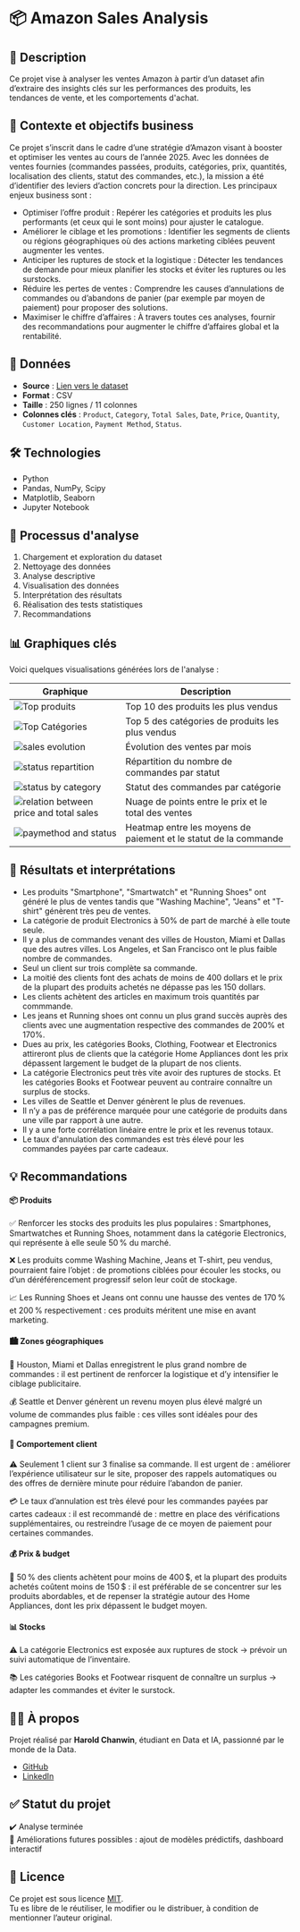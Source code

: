 # 📦 Amazon Sales Analysis

## 📝 Description

Ce projet vise à analyser les ventes Amazon à partir d’un dataset afin d’extraire 
des insights clés sur les performances des produits, les tendances de vente, et les comportements d'achat.

## 🎯 Contexte et objectifs business
Ce projet s’inscrit dans le cadre d’une stratégie d’Amazon visant à booster et optimiser les ventes au cours
de l’année 2025. Avec les données de ventes fournies (commandes passées, produits, catégories, prix,
quantités, localisation des clients, statut des commandes, etc.), la mission a été d’identifier des leviers
d’action concrets pour la direction. Les principaux enjeux business sont : 
- Optimiser l’offre produit : Repérer les catégories et produits les plus performants (et ceux qui le sont moins) pour ajuster le catalogue.
- Améliorer le ciblage et les promotions : Identifier les segments de clients ou régions géographiques où
des actions marketing ciblées peuvent augmenter les ventes.
- Anticiper les ruptures de stock et la logistique : Détecter les tendances de demande pour mieux
planifier les stocks et éviter les ruptures ou les surstocks.
- Réduire les pertes de ventes : Comprendre les causes d’annulations de commandes ou d’abandons de
panier (par exemple par moyen de paiement) pour proposer des solutions.
- Maximiser le chiffre d’affaires : À travers toutes ces analyses, fournir des recommandations pour
augmenter le chiffre d’affaires global et la rentabilité.

## 📂 Données

- **Source** : [Lien vers le dataset](https://www.kaggle.com/datasets/zahidmughal2343/amazon-sales-2025)
- **Format** : CSV
- **Taille** : 250 lignes / 11 colonnes
- **Colonnes clés** : `Product`, `Category`, `Total Sales`, `Date`, `Price`, `Quantity`, `Customer Location`, `Payment Method`, `Status`.

## 🛠️ Technologies

- Python
- Pandas, NumPy, Scipy
- Matplotlib, Seaborn
- Jupyter Notebook

## 🔄 Processus d'analyse

1. Chargement et exploration du dataset
2. Nettoyage des données
3. Analyse descriptive
4. Visualisation des données
5. Interprétation des résultats
6. Réalisation des tests statistiques
7. Recommandations

## 📊 Graphiques clés

Voici quelques visualisations générées lors de l'analyse :

| Graphique                                                                                       | Description                                                      |
|-------------------------------------------------------------------------------------------------|------------------------------------------------------------------|
| ![Top produits](output/figures/top_product.png)                                                 | Top 10 des produits les plus vendus                              |
| ![Top Catégories](output/figures/top_categories.png)                                            | Top 5 des catégories de produits les plus vendus                 |
| ![sales evolution](output/figures/sales_evolution.png)                                          | Évolution des ventes par mois                                    |
| ![status repartition](output/figures/status_repartition.png)                                    | Répartition du nombre de commandes par statut                    |
| ![status by category](output/figures/status_by_category.png)                                    | Statut des commandes par catégorie                               |
| ![relation between price and total sales](output/figures/relation_between_price_totalsales.png) | Nuage de points entre le prix et le total des ventes             |
| ![paymethod and status](output/figures/relation_between_paymethod_status.png)                   | Heatmap entre les moyens de paiement et le statut de la commande |

## 🧠 Résultats et interprétations

- Les produits "Smartphone", "Smartwatch" et "Running Shoes" ont généré le plus de ventes tandis que "Washing Machine", "Jeans" et "T-shirt" génèrent très peu de ventes.
- La catégorie de produit Electronics à 50% de part de marché à elle toute seule.
- Il y a plus de commandes venant des villes de Houston, Miami et Dallas que des autres villes. Los Angeles, et San Francisco ont le plus faible nombre de commandes.
- Seul un client sur trois complète sa commande.
- La moitié des clients font des achats de moins de 400 dollars et le prix de la plupart des produits achetés ne dépasse pas les 150 dollars.
- Les clients achètent des articles en maximum trois quantités par commmande.
- Les jeans et Running shoes ont connu un plus grand succès auprès des clients avec une augmentation respective des commandes de 200% et 170%.
- Dues au prix, les catégories Books, Clothing, Footwear et Electronics attireront plus de clients que la catégorie Home Appliances dont les prix dépassent largement le budget de la plupart de nos clients.
- La catégorie Electronics peut très vite avoir des ruptures de stocks. Et les catégories Books et Footwear peuvent au contraire connaître un surplus de stocks.
- Les villes de Seattle et Denver génèrent le plus de revenues.
- Il n’y a pas de préférence marquée pour une catégorie de produits dans une ville par rapport à une autre.
- Il y a une forte corrélation linéaire entre le prix et les revenus totaux.
- Le taux d'annulation des commandes est très élevé pour les commandes payées par carte cadeaux.

## 💡 Recommandations

#### 📦 Produits  

✅ Renforcer les stocks des produits les plus populaires : Smartphones, Smartwatches et Running Shoes, notamment dans la catégorie Electronics, qui représente à elle seule 50 % du marché.

❌ Les produits comme Washing Machine, Jeans et T-shirt, peu vendus, pourraient faire l’objet : de promotions ciblées pour écouler les stocks, ou d’un déréférencement progressif selon leur coût de stockage.

📈 Les Running Shoes et Jeans ont connu une hausse des ventes de 170 % et 200 % respectivement : ces produits méritent une mise en avant marketing.

#### 🏙️ Zones géographiques

📍 Houston, Miami et Dallas enregistrent le plus grand nombre de commandes : il est pertinent de renforcer la logistique et d’y intensifier le ciblage publicitaire.

💰 Seattle et Denver génèrent un revenu moyen plus élevé malgré un volume de commandes plus faible : ces villes sont idéales pour des campagnes premium.

#### 🛒 Comportement client

⚠️ Seulement 1 client sur 3 finalise sa commande. Il est urgent de : améliorer l’expérience utilisateur sur le site, proposer des rappels automatiques ou des offres de dernière minute pour réduire l’abandon de panier.

💳 Le taux d’annulation est très élevé pour les commandes payées par cartes cadeaux : il est recommandé de : mettre en place des vérifications supplémentaires, ou restreindre l’usage de ce moyen de paiement pour certaines commandes.

#### 💰 Prix & budget

🧾 50 % des clients achètent pour moins de 400 \$, et la plupart des produits achetés coûtent moins de 150 \$ : il est préférable de se concentrer sur les produits abordables, et de repenser la stratégie autour des Home Appliances, dont les prix dépassent le budget moyen.

#### 📊 Stocks

⚠️ La catégorie Electronics est exposée aux ruptures de stock → prévoir un suivi automatique de l’inventaire.

📚 Les catégories Books et Footwear risquent de connaître un surplus → adapter les commandes et éviter le surstock.

## 👨‍💻 À propos

Projet réalisé par **Harold Chanwin**, étudiant en Data et IA, passionné par le monde de la Data.

- [GitHub](https://github.com/chanwinharold)
- [LinkedIn](https://www.linkedin.com/in/harold-chanwin-profile)


## ✅ Statut du projet

✔️ Analyse terminée  
🚧 Améliorations futures possibles : ajout de modèles prédictifs, dashboard interactif


## 📄 Licence

Ce projet est sous licence [MIT](https://opensource.org/licenses/MIT).  
Tu es libre de le réutiliser, le modifier ou le distribuer, à condition de mentionner l’auteur original.

